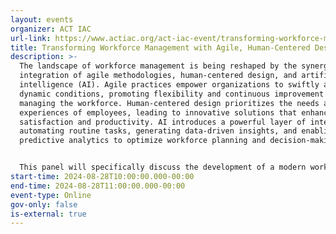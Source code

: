 ```yaml
---
layout: events
organizer: ACT IAC
url-link: https://www.actiac.org/act-iac-event/transforming-workforce-management-agile-human-centered-design-and-ai
title: Transforming Workforce Management with Agile, Human-Centered Design, and AI
description: >-
  The landscape of workforce management is being reshaped by the synergistic
  integration of agile methodologies, human-centered design, and artificial
  intelligence (AI). Agile practices empower organizations to swiftly adapt to
  dynamic conditions, promoting flexibility and continuous improvement in
  managing the workforce. Human-centered design prioritizes the needs and
  experiences of employees, leading to innovative solutions that enhance job
  satisfaction and productivity. AI introduces a powerful layer of intelligence,
  automating routine tasks, generating data-driven insights, and enabling
  predictive analytics to optimize workforce planning and decision-making.


  This panel will specifically discuss the development of a modern workforce management solution for the Forest Service. We will explore how these elements combine to create a comprehensive system to manage workforce and recruiting needs, making the Forest Service's workforce management more dynamic, responsive, and efficient. Join us to discover how these cutting-edge approaches can transform the Forest Service's workforce management practices, driving success and innovation in managing their unique workforce challenges.
start-time: 2024-08-28T10:00:00.000-00:00
end-time: 2024-08-28T11:00:00.000-00:00
event-type: Online
gov-only: false
is-external: true
---
```

